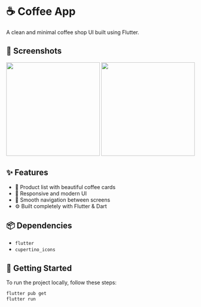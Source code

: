 # ☕ Coffee App

A clean and minimal coffee shop UI built using Flutter.

## 📸 Screenshots

<p float="left">
  <img src="screenshots/Screenshot_1753003085.png" width="250"/>
  <img src="screenshots/Screenshot_1753003102.png" width="250"/>
</p>

## ✨ Features

- 🧾 Product list with beautiful coffee cards  
- 📱 Responsive and modern UI  
- 🔄 Smooth navigation between screens  
- ⚙️ Built completely with Flutter & Dart

## 📦 Dependencies

- `flutter`
- `cupertino_icons`

## 🚀 Getting Started

To run the project locally, follow these steps:

```bash
flutter pub get
flutter run
